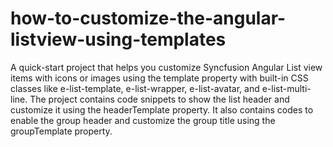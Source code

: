 # how-to-customize-the-angular-listview-using-templates
A quick-start project that helps you customize Syncfusion Angular List view items with icons or images using the template property with built-in CSS classes like e-list-template, e-list-wrapper, e-list-avatar, and e-list-multi-line. The project contains code snippets to show the list header and customize it using the headerTemplate property.  It also contains codes to enable the group header and customize the group title using the groupTemplate property.
